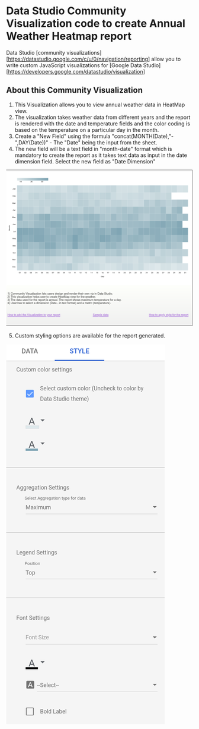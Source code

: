 # Data Studio Community Visualization code to create Annual Weather Heatmap report

Data Studio [community visualizations][https://datastudio.google.com/c/u/0/navigation/reporting] allow you to write custom JavaScript visualizations for [Google Data Studio][https://developers.google.com/datastudio/visualization]

## About this Community Visualization

1) This Visualization allows you to view annual weather data in HeatMap view. 
2) The visualization takes weather data from different years and the report is rendered with the date and temperature fields and the color coding is based on the temperature on a particular day in the month.
3) Create a "New Field" using the formula "concat(MONTH(Date),"-",DAY(Date))" - The "Date" being the input from the sheet. 
4) The new field will be a text field in "month-date" format which is mandatory to create the report as it takes text data as input in the date dimension field. Select the new field as "Date Dimension"

![](https://github.com/googledatastudio/experimental-visualizations/blob/master/viz/AnnualHeatmap/AnnualWeatherHeatmap.png)

5) Custom styling options are available for the report generated. 

![](https://github.com/googledatastudio/experimental-visualizations/blob/master/viz/AnnualHeatmap/AnnualWeatherHeatmapStyle.png)

